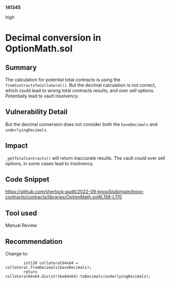 __141345__

high

# Decimal conversion in OptionMath.sol

## Summary

The calculation for potential total contracts is using the `fromContractsToCollateral()`. But the decimal calculation is not correct, which could lead to wrong total contracts results, and over sell options. Potentially lead to vault insolvency.



## Vulnerability Detail

But the decimal conversion does not consider both the `baseDecimals` and `underlyingDecimals`.

## Impact

`_getTotalContracts()` will return inaccurate results. The vault could over sell options, in some cases lead to insolvency.



## Code Snippet

https://github.com/sherlock-audit/2022-09-knox/blob/main/knox-contracts/contracts/libraries/OptionMath.sol#L158-L170


## Tool used

Manual Review


## Recommendation

Change to:
```solidity
        int128 collateral64x64 = collateral.fromDecimals(baseDecimals);
        return collateral64x64.div(strike64x64).toDecimals(underlyingDecimals);
```
